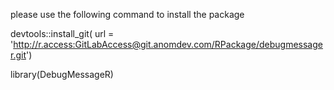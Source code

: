 
please use the following command to install the package

devtools::install_git(
  url = 'http://r.access:GitLabAccess@git.anomdev.com/RPackage/debugmessager.git')

library(DebugMessageR)
